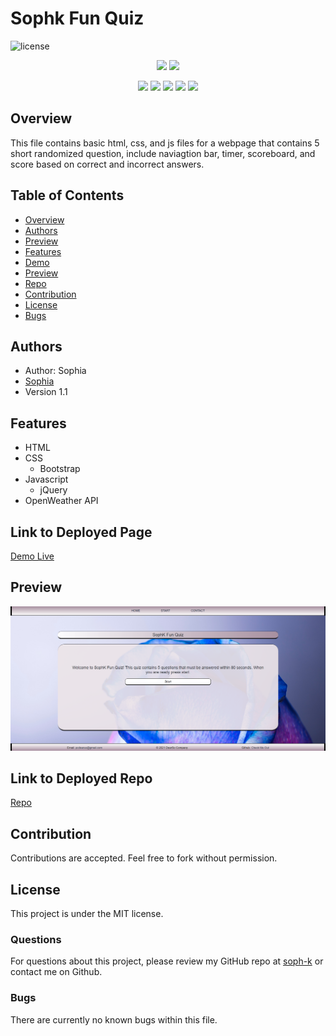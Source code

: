 # Sophk Fun Quiz

![license](https://img.shields.io/badge/license-MIT-red)

<p align="center">
    <img src="https://img.shields.io/github/repo-size/soph-k/sophk_fun_quiz"/>
    <img src="https://img.shields.io/github/last-commit/soph-k/sophk_fun_quiz"/>
</p>
<p align="center">
    <img src="https://img.shields.io/badge/HTML-yellow"/>
    <img src="https://img.shields.io/badge/CSS-gray"/>
    <img src="https://img.shields.io/badge/Bootstrap-green"/>
    <img src="https://img.shields.io/badge/Javascript-red"/>
    <img src="https://img.shields.io/badge/jQuery-blue"/>
</p>


## Overview
This file contains basic html, css, and js files for a webpage that 
contains 5 short randomized question, 
include naviagtion bar, timer, scoreboard, and score based on correct 
and incorrect answers. 


## Table of Contents
- [Overview](#overview)
- [Authors](#authors)
- [Preview](#preview)
- [Features](#features)
- [Demo](#linktodeployedpage)
- [Preview](#preview)
- [Repo](#linktodeployedrepo)
- [Contribution](#contribution)
- [License](#license)
- [Bugs](#bugs)


## Authors
- Author: Sophia
- [Sophia](https://github.com/soph-k)
- Version 1.1


## Features
- HTML
- CSS
    - Bootstrap
- Javascript
    - jQuery
- OpenWeather API


## Link to Deployed Page
[Demo Live](https://soph-k.github.io/sophk_fun_quiz/)


## Preview
![Preview](./assets/images/screenshot.png)

    
## Link to Deployed Repo
[Repo](https://github.com/soph-k/sophk_fun_quiz/)


## Contribution
Contributions are accepted. Feel free to fork without permission.


## License
This project is under the MIT license.


### Questions
For questions about this project, please review my GitHub repo at [soph-k](https://github.com/soph-k) or contact me on Github.
 

### Bugs
There are currently no known bugs within this file.

